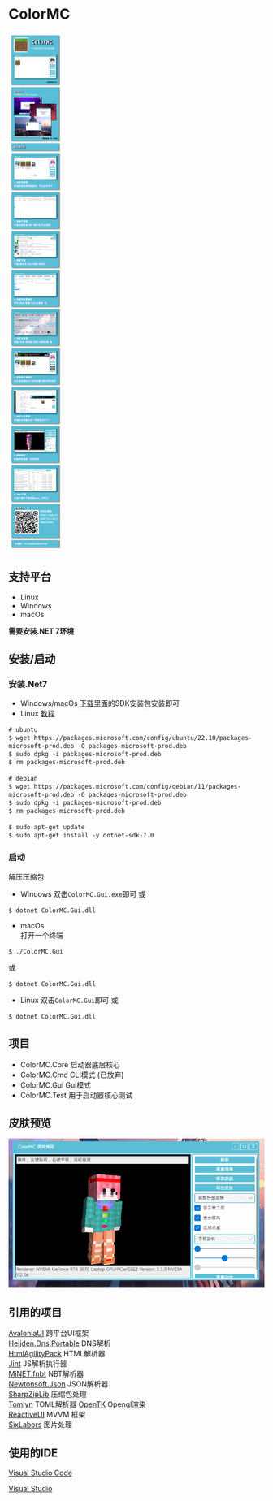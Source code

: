 # ColorMC

![](/Img/pic.png)

## 支持平台
- Linux
- Windows
- macOs

**需要安装.NET 7环境**

## 安装/启动

### 安装.Net7

- Windows/macOs
[下载](https://dotnet.microsoft.com/zh-cn/download/dotnet/7.0)里面的SDK安装包安装即可
- Linux
[教程](https://learn.microsoft.com/zh-cn/dotnet/core/install/linux?WT.mc_id=dotnet-35129-website)

```
# ubuntu
$ wget https://packages.microsoft.com/config/ubuntu/22.10/packages-microsoft-prod.deb -O packages-microsoft-prod.deb
$ sudo dpkg -i packages-microsoft-prod.deb
$ rm packages-microsoft-prod.deb

# debian
$ wget https://packages.microsoft.com/config/debian/11/packages-microsoft-prod.deb -O packages-microsoft-prod.deb
$ sudo dpkg -i packages-microsoft-prod.deb
$ rm packages-microsoft-prod.deb

$ sudo apt-get update
$ sudo apt-get install -y dotnet-sdk-7.0
```

### 启动

解压压缩包
- Windows
双击`ColorMC.Gui.exe`即可
或
```
$ dotnet ColorMC.Gui.dll
```
- macOs  
打开一个终端
```
$ ./ColorMC.Gui
```
或
```
$ dotnet ColorMC.Gui.dll
```
- Linux
双击`ColorMC.Gui`即可
或
```
$ dotnet ColorMC.Gui.dll
```

## 项目
- ColorMC.Core 启动器底层核心
- ColorMC.Cmd CLI模式 (已放弃)
- ColorMC.Gui Gui模式
- ColorMC.Test 用于启动器核心测试

## 皮肤预览

![](/image/GIF1.gif)  

## 引用的项目

[AvaloniaUI](https://github.com/AvaloniaUI/Avalonia) 跨平台UI框架  
[Heijden.Dns.Portable]() DNS解析  
[HtmlAgilityPack](https://html-agility-pack.net/) HTML解析器  
[Jint](https://github.com/sebastienros/jint) JS解析执行器  
[MiNET.fnbt]() NBT解析器  
[Newtonsoft.Json](https://www.newtonsoft.com/json) JSON解析器  
[SharpZipLib](https://github.com/icsharpcode/SharpZipLib) 压缩包处理  
[Tomlyn](https://github.com/xoofx/Tomlyn) TOML解析器
[OpenTK](https://opentk.net/) Opengl渲染  
[ReactiveUI](https://github.com/reactiveui/ReactiveUI) MVVM 框架  
[SixLabors](https://sixlabors.com/) 图片处理

## 使用的IDE

[Visual Studio Code](https://code.visualstudio.com/)

[Visual Studio](https://visualstudio.microsoft.com/)